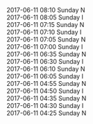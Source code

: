 2017-06-11 08:10 Sunday  N  
2017-06-11 08:05 Sunday  I  
2017-06-11 07:15 Sunday  N  
2017-06-11 07:10 Sunday  I  
2017-06-11 07:05 Sunday  N  
2017-06-11 07:00 Sunday  I  
2017-06-11 06:35 Sunday  N  
2017-06-11 06:30 Sunday  I  
2017-06-11 06:10 Sunday  N  
2017-06-11 06:05 Sunday  I  
2017-06-11 04:55 Sunday  N  
2017-06-11 04:50 Sunday  I  
2017-06-11 04:35 Sunday  N  
2017-06-11 04:30 Sunday  I  
2017-06-11 04:25 Sunday  N  
